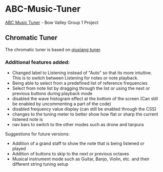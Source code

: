 # ABC-Music-Tuner
[ABC Music Tuner](https://mtuason-bvc.github.io/capstone-proj-group1-2025/) - Bow Valley Group 1 Project

## Chromatic Tuner
The chromatic tuner is based on [qiuxiang tuner](https://github.com/qiuxiang/tuner).  
### Additional features added:

- Changed label to Listening instead of "Auto" so that its more intuitive. This is to switch between Listening for notes or note playback.
- Being able to select from a predefined list of reference frequencies
- Select from note list by dragging through the list or using the next or previous buttons during playback mode
- disabled the wave histogram effect at the bottom of the screen (Can still be enabled by uncommenting a part of the code)
- disabled frequency value display (can still be enabled through the CSS)
- changes to the tuning meter to better show how flat or sharp the current listened note is
- nav bars to switch to the other modes such as drone and tanpura

Suggestions for future versions:
- Addition of a grand staff to show the note that is being listened or played
- Addition of buttons to skip to the next or previous octaves
- Musical instrument mode such as Guitar, Banjo, Violin, etc. and their different string tuning setup